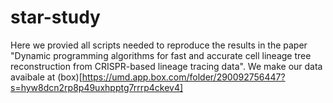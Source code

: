 # star-study
Here we provied all scripts needed to reproduce the results in the paper "Dynamic programming algorithms for fast and accurate cell lineage tree reconstruction from CRISPR-based lineage tracing data". We make our data avaibale at (box)[https://umd.app.box.com/folder/290092756447?s=hyw8dcn2rp8p49uxhpptg7rrrp4ckev4]
